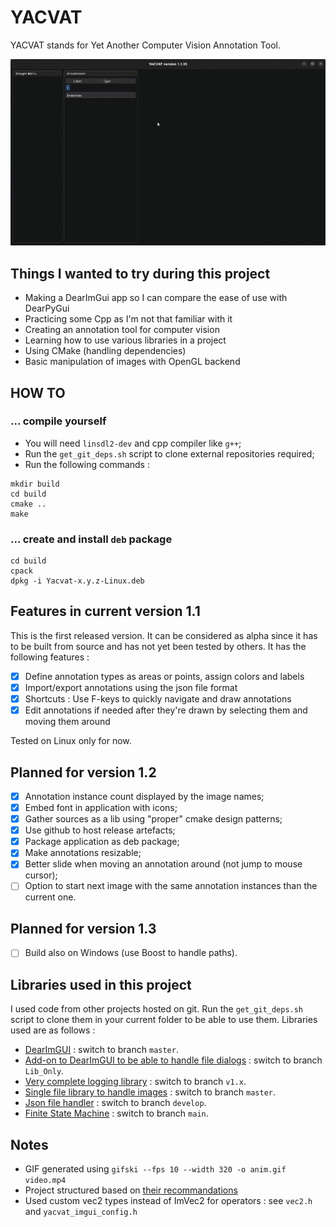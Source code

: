 # YACVAT

YACVAT stands for Yet Another Computer Vision Annotation Tool.

![Alt Text](assets/yacvat.gif)

## Things I wanted to try during this project

- Making a DearImGui app so I can compare the ease of use with DearPyGui
- Practicing some Cpp as I'm not that familiar with it
- Creating an annotation tool for computer vision
- Learning how to use various libraries in a project
- Using CMake (handling dependencies)
- Basic manipulation of images with OpenGL backend

## HOW TO

### ... compile yourself

- You will need `linsdl2-dev` and cpp compiler like `g++`;
- Run the `get_git_deps.sh` script to clone external repositories required;
- Run the following commands :

```shell
mkdir build
cd build
cmake ..
make
```

### ... create and install `deb` package

```shell
cd build
cpack
dpkg -i Yacvat-x.y.z-Linux.deb
```

## Features in current version 1.1

This is the first released version. It can be considered as alpha since it has to be built from source and has not yet been tested by others. It has the following features :

- [x] Define annotation types as areas or points, assign colors and labels
- [x] Import/export annotations using the json file format
- [x] Shortcuts : Use F-keys to quickly navigate and draw annotations
- [x] Edit annotations if needed after they're drawn by selecting them and moving them around

Tested on Linux only for now.

## Planned for version 1.2

- [x] Annotation instance count displayed by the image names;
- [x] Embed font in application with icons;
- [x] Gather sources as a lib using "proper" cmake design patterns;
- [x] Use github to host release artefacts;
- [x] Package application as deb package;
- [x] Make annotations resizable;
- [x] Better slide when moving an annotation around (not jump to mouse cursor);
- [ ] Option to start next image with the same annotation instances than the current one.

## Planned for version 1.3

- [ ] Build also on Windows (use Boost to handle paths).

## Libraries used in this project

I used code from other projects hosted on git. Run the `get_git_deps.sh` script to clone them in your current folder to be able to use them. Libraries used are as follows :

- [DearImGUI](https://github.com/ocornut/imgui.git) : switch to branch `master`.
- [Add-on to DearImGUI to be able to handle file dialogs](https://github.com/aiekick/ImGuiFileDialog) : switch to branch `Lib_Only`.
- [Very complete logging library](https://github.com/gabime/spdlog) : switch to branch `v1.x`.
- [Single file library to handle images](https://github.com/nothings/stb) : switch to branch `master`.
- [Json file handler](https://github.com/nlohmann/json.git) : switch to branch `develop`.
- [Finite State Machine](https://github.com/eglimi/cppfsm.git) : switch to branch `main`.
  
## Notes

- GIF generated using `gifski --fps 10 --width 320 -o anim.gif video.mp4`
- Project structured based on [their recommandations](https://cliutils.gitlab.io/modern-cmake/chapters/basics/structure.html)
- Used custom vec2 types instead of ImVec2 for operators : see `vec2.h` and `yacvat_imgui_config.h`
